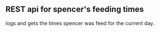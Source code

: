 ## REST api for spencer's feeding times

logs and gets the times spencer was feed for the current day.

